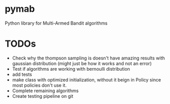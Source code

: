 # pymab
Python library for Multi-Armed Bandit algorithms



# TODOs
* Check why the thompson sampling is doesn't have amazing results with gaussian distribution (might just be how it works and not an error)
* Test if algorithms are working with bernoulli distribution
* add tests
* make class with optimized initialization, without it beign in Policy since most policies don't use it.
* Complete remaining algorithms
* Create testing pipeline on git
